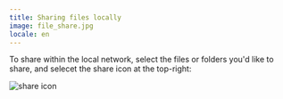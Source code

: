 ```yaml
---
title: Sharing files locally
image: file_share.jpg
locale: en
---
```


To share within the local network, select the files or folders you'd like to share, and selecet the share icon at the top-right:

![share icon](/share.png)

<app-button :color="true" localUrl=":8086/all/https://docs.earthdefenderstoolkit.com/device-usage/bundled-applications/file-management/sharing-locally" text="Read documentation"></app-button>

<app-button localUrl=":8081/login" text="Use local cloud"></app-button>
